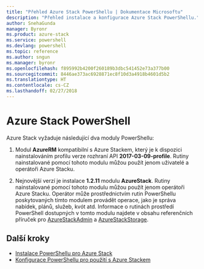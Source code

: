 ```yaml
---
title: "Přehled Azure Stack PowerShellu | Dokumentace Microsoftu"
description: "Přehled instalace a konfigurace Azure Stack PowerShellu."
author: SnehaGunda
manager: Byronr
ms.product: azure-stack
ms.service: powershell
ms.devlang: powershell
ms.topic: reference
ms.author: sngun
ms.manager: byronr
ms.openlocfilehash: f895992b4200f260189b3dbc541452e73a377b00
ms.sourcegitcommit: 8446ae373ac6928871ec8f10d3a4918b4601d5b2
ms.translationtype: HT
ms.contentlocale: cs-CZ
ms.lasthandoff: 02/27/2018
---
```

# <a name="azure-stack-powershell"></a>Azure Stack PowerShell

Azure Stack vyžaduje následující dva moduly PowerShellu:  

1. Modul **AzureRM** kompatibilní s Azure Stackem, který je k dispozici nainstalováním profilu verze rozhraní API **2017-03-09-profile**. Rutiny nainstalované pomocí tohoto modulu můžou použít jenom uživatelé a operátoři Azure Stacku.

2. Nejnovější verzí je instalace **1.2.11** modulu **AzureStack**. Rutiny nainstalované pomocí tohoto modulu můžou použít jenom operátoři Azure Stacku. Operátor může prostřednictvím rutin PowerShellu poskytovaných tímto modulem provádět operace, jako je správa nabídek, plánů, služeb, kvót atd. Informace o rutinách prostředí PowerShell dostupných v tomto modulu najdete v obsahu referenčních příruček pro [AzureStackAdmin](https://docs.microsoft.com/powershell/module/azurerm.azurestackadmin/?view=azurestackps-1.2.11#azurerm.azurestackadmin) a [AzureStackStorage](https://docs.microsoft.com/powershell/module/azurerm.azurestackstorage/?view=azurestackps-1.2.11#azurerm.azurestackstorage).

## <a name="next-steps"></a>Další kroky

* [Instalace PowerShellu pro Azure Stack](https://docs.microsoft.com/azure/azure-stack/azure-stack-powershell-install?view=azurestackps-1.2.9&toc=%2fpowershell%2fmodule%2ftoc.json%3fview%3dazurestackps-1.2.9&view=azurestackps-1.2.9)
* [Konfigurace PowerShellu pro použití s Azure Stackem](https://docs.microsoft.com/azure/azure-stack/azure-stack-powershell-configure?view=azurestackps-1.2.9&toc=%2fpowershell%2fmodule%2ftoc.json%3fview%3dazurestackps-1.2.9&view=azurestackps-1.2.9)

